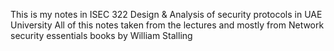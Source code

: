 This is my notes in ISEC 322 Design & Analysis of security protocols in UAE University
All of this notes taken from the lectures and mostly from Network security essentials books by William Stalling
